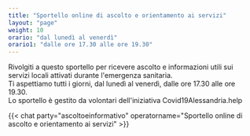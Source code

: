 ```yaml
---
title: "Sportello online di ascolto e orientamento ai servizi"
layout: "page"
weight: 10
orario: "dal lunedì al venerdì"
orario1: "dalle ore 17.30 alle ore 19.30"
---
```


Rivolgiti a questo sportello per ricevere ascolto e informazioni utili sui servizi locali attivati durante l'emergenza sanitaria.  
Ti aspettiamo tutti i giorni, dal lunedì al venerdì, dalle ore 17.30 alle ore 19.30.  
Lo sportello è gestito da volontari dell'iniziativa Covid19Alessandria.help

{{< chat party="ascoltoeinformativo" operatorname="Sportello online di ascolto e orientamento ai servizi" >}}
